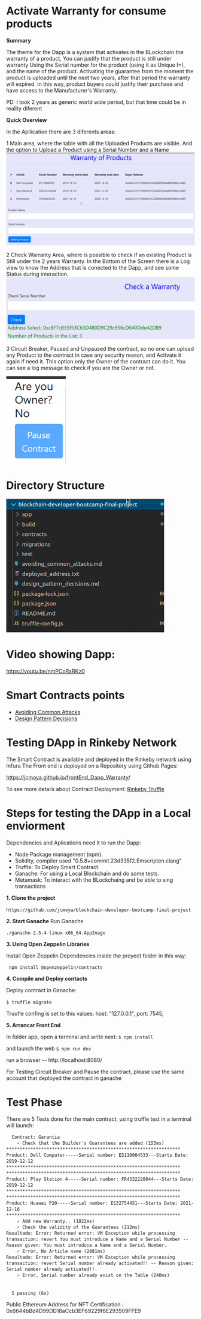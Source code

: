 # Activate Warranty for consume products

**Summary**

The theme for the Dapp is a system that activates in the BLockchain the warranty of a product, You can justify that the product is still under warranty Using the Serial number for the product (using it as Unique I=), and the name of the product. 
Activating the guarantee from the moment the product is uploaded until the next two years, after that period the warranty will expired. In this way, product buyers could justify their purchase and have access to the Manufacturer's Warranty.

PD: I took 2 years as generic world wide period, but that time could be in reality diferent

**Quick Overview**

In the Apllication there are 3 diferents areas:

1 Main area, where the table with all the Uploaded Products are visible. And the option to Upload a Product using a Serial Number and a Name
![Main](others/MainArea.png)

2 Check Warranty Area, where is possible to check if an existing Product is Still under the 2 years Warranty. 
In the Bottom of the Screen there is a Log view to know the Address that is conected to the Dapp, and see some Status during interaction.
![Main2](others/SecondArea.png)

3 Circuit Breaker, Paused and Unpaused the contract, so no one can upload any Product to the contract in case any security reason, and Activate it again if need it. This option only the Owner of the contract can do it. You can see a log message to check if you are the Owner or not.

![Main3](others/3area.png)


# Directory Structure
![Directory](others/FolderTree.png)


# Video showing Dapp: 
https://youtu.be/nmPCoRxRKz0


# Smart Contracts points

- [Avoiding Common Attacks](./avoiding_common_attacks.md)
- [Design Pattern Decisions](./design_pattern_decisions.md)


# Testing DApp in Rinkeby Network

The Smart Contract is available and deployed in the Rinkeby network using Infura
The Front end is deployed on a Repository using Github Pages:

https://jcmoya.github.io/frontEnd_Dapp_Warranty/


To see more details about Contract Deployment:
[Rinkeby Truffle](others/Rinkeby_deploy_log)


# Steps for testing the DApp in a Local enviorment

Dependencies and Aplications need it to run the Dapp:

- Node Package management (npm).
- Solidity, compiler used "0.5.8+commit.23d335f2.Emscripten.clang"
- Truffle: To Deploy Smart Contract.
- Ganache: For using a Local Blockchain and do some tests.
- Metamask: To interact with the BLockchaing and be able to sing transactions

**1. Clone the project**

`https://github.com/jcmoya/blockchain-developer-bootcamp-final-project`


**2. Start Ganache**
Run Ganache
```
./ganache-2.5.4-linux-x86_64.AppImage
```

**3. Using Open Zeppelin Libraries**

Install Open Zeppelin Dependencies inside the proyect folder in this way:

```
 npm install @openzeppelin/contracts

```

**4. Compile and Deploy contacts**

Deploy contract in Ganache: 

`$ truffle migrate ` 

Truufle confing is set to this values:
host: "127.0.0.1",
port: 7545,

**5. Arrancar Front End**

In folder app, open a terminal and write next:
`$ npm install`

and launch the web
`$ npm run dev`

run a browser -- http://localhost:8080/

For Testing Circuit Breaker and Pause the contract, please use the same account that deployed the contract in ganache

# Test Phase

There are 5 Tests done for the main contract, using truffle test in a terminal will launch:

```
  Contract: Garantia
    ✓ Check that the Builder's Guarantees are added (155ms)
*****************************************************************
Product: Dell Computer-----Serial number: ES110004533---Starts Date: 2019-12-12
*****************************************************************
*****************************************************************
Product: Play Station 4-----Serial number: FR4332220044---Starts Date: 2019-12-12
*****************************************************************
*****************************************************************
Product: Huawei P20-----Serial number: ES32754451---Starts Date: 2021-12-16
*****************************************************************
    ✓ Add new Warranty.. (1822ms)
    ✓ Check the validity of the Guarantees (212ms)
Resultado: Error: Returned error: VM Exception while processing transaction: revert You must introduce a Name and a Serial Number -- Reason given: You must introduce a Name and a Serial Number.
    ✓ Error, No Article name (2881ms)
Resultado: Error: Returned error: VM Exception while processing transaction: revert Serial number already activated!! -- Reason given: Serial number already activated!!.
    ✓ Error, Serial number already exist on the Table (240ms)


  5 passing (6s)

```


Public Ethereum Address for NFT Certification : 0x6644bBd4D99DD18aCcb3EF69229f6E293509FFE9

